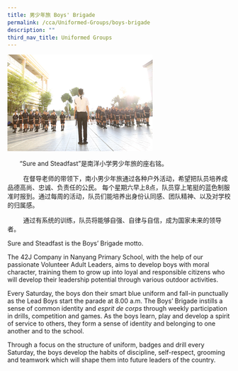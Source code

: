 ```yaml
---
title: 男少年旅 Boys' Brigade
permalink: /cca/Uniformed-Groups/boys-brigade
description: ""
third_nav_title: Uniformed Groups
---
```

<img src="/images/Boys-Brigade.jpeg" 
     style="width:65%">

<p>&nbsp;&nbsp; &nbsp; &nbsp; &ldquo;Sure and Steadfast&rdquo;是南洋小学男少年旅的座右铭。&nbsp;</p>
<p>&nbsp; &nbsp; &nbsp; &nbsp; &nbsp;在督导老师的带领下，南小男少年旅通过各种户外活动，希望把队员培养成品德高尚、忠诚、负责任的公民。 每个星期六早上8点，队员穿上笔挺的蓝色制服准时报到。通过每周的活动，队员们能培养出身份认同感、团队精神、以及对学校的归属感。&nbsp;</p>
<p>&nbsp; &nbsp; &nbsp; &nbsp; &nbsp;通过有系统的训练，队员将能够自强、自律与自信，成为国家未来的领导者。</p>
<p>Sure and Steadfast is the Boys&rsquo; Brigade motto.</p>
<p>The 42J Company in Nanyang Primary School, with the help of our passionate Volunteer Adult Leaders, aims to develop boys with moral character, training them to grow up into loyal and responsible citizens who will develop their leadership potential through various outdoor activities.</p>
<p>Every Saturday, the boys don their smart blue uniform and fall-in punctually as the Lead Boys start the parade at 8.00 a.m. The Boys&rsquo; Brigade instills a sense of common identity and&nbsp;<em>esprit de corps&nbsp;</em>through weekly participation in drills, competition and games. As the boys learn, play and develop a spirit of service to others, they form a sense of identity and belonging to one another and to the school.</p>
<p>Through a focus on the structure of uniform, badges and drill every Saturday, the boys develop the habits of discipline, self-respect, grooming and teamwork which will shape them into future leaders of the country.</p>